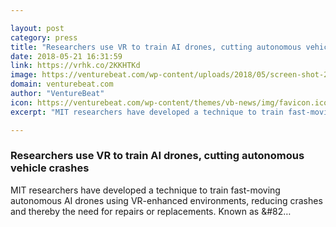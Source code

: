 ```yaml
---

layout: post
category: press
title: "Researchers use VR to train AI drones, cutting autonomous vehicle crashes"
date: 2018-05-21 16:31:59
link: https://vrhk.co/2KKHTKd
image: https://venturebeat.com/wp-content/uploads/2018/05/screen-shot-2018-05-21-at-12-21-01-pm.jpg?fit=1592%2C752&strip=all
domain: venturebeat.com
author: "VentureBeat"
icon: https://venturebeat.com/wp-content/themes/vb-news/img/favicon.ico
excerpt: "MIT researchers have developed a technique to train fast-moving autonomous AI drones using VR-enhanced environments, reducing crashes and thereby the need for repairs or replacements. Known as &amp;#82…"

---
```


### Researchers use VR to train AI drones, cutting autonomous vehicle crashes

MIT researchers have developed a technique to train fast-moving autonomous AI drones using VR-enhanced environments, reducing crashes and thereby the need for repairs or replacements. Known as &amp;#82…
